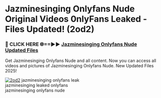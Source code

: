 # Jazminesinging Onlyfans Nude Original Videos 0nlyFans Leaked - Files Updated! (2od2)

<h3>🔴 CLICK HERE 🌐==►► <a href="https://tinyurl.com/ms9xzufz" rel="nofollow">Jazminesinging Onlyfans Nude Updated Files</a></h3>

Get Jazminesinging Onlyfans Nude and all content. Now you can access all videos and pictures of Jazminesinging Onlyfans Nude. New Updated Files 2025!

[![2od2](https://i.imgur.com/ppqm5kG.gif)](https://tinyurl.com/ms9xzufz)
jazminesinging onlyfans leak<br>
jazminesinging leaked onlyfans<br>
jazminesinging onlyfans nude